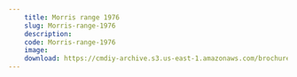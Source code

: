 ```yaml
---
    title: Morris range 1976
    slug: Morris-range-1976
    description:
    code: Morris-range-1976
    image:
    download: https://cmdiy-archive.s3.us-east-1.amazonaws.com/brochures/documents/Morris+range+1976.pdf
---
```

<!-- Content of the page -->

##
        